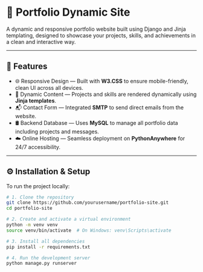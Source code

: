 # 💼 Portfolio Dynamic Site

A dynamic and responsive portfolio website built using Django and Jinja templating, designed to showcase your projects, skills, and achievements in a clean and interactive way.

---

## 🌟 Features

- 🌐 Responsive Design — Built with **W3.CSS** to ensure mobile-friendly, clean UI across all devices.
- 🔄 Dynamic Content — Projects and skills are rendered dynamically using **Jinja templates**.
- 📬 Contact Form — Integrated **SMTP** to send direct emails from the website.
- 🛢️ Backend Database — Uses **MySQL** to manage all portfolio data including projects and messages.
- ☁️ Online Hosting — Seamless deployment on **PythonAnywhere** for 24/7 accessibility.

---

## ⚙️ Installation & Setup

To run the project locally:

```bash
# 1. Clone the repository
git clone https://github.com/yourusername/portfolio-site.git
cd portfolio-site

# 2. Create and activate a virtual environment
python -m venv venv
source venv/bin/activate  # On Windows: venv\Scripts\activate

# 3. Install all dependencies
pip install -r requirements.txt

# 4. Run the development server
python manage.py runserver

